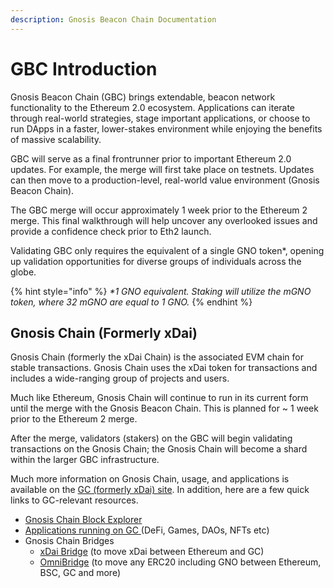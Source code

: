```yaml
---
description: Gnosis Beacon Chain Documentation
---
```


# GBC Introduction

Gnosis Beacon Chain (GBC) brings extendable, beacon network functionality to the Ethereum 2.0 ecosystem. Applications can iterate through real-world strategies, stage important applications, or choose to run DApps in a faster, lower-stakes environment while enjoying the benefits of massive scalability.

GBC will serve as a final frontrunner prior to important Ethereum 2.0 updates. For example, the merge will first take place on testnets. Updates can then move to a production-level, real-world value environment (Gnosis Beacon Chain).&#x20;

The GBC merge will occur approximately 1 week prior to the Ethereum 2 merge. This final walkthrough will help uncover any overlooked issues and provide a confidence check prior to Eth2 launch.

Validating GBC only requires the equivalent of a single GNO token\*, opening up validation opportunities for diverse groups of individuals across the globe.

{% hint style="info" %}
_\*1 GNO equivalent. Staking will utilize the mGNO token, where 32 mGNO are equal to 1 GNO._
{% endhint %}

## Gnosis Chain (Formerly xDai)

Gnosis Chain (formerly the xDai Chain) is the associated EVM chain for stable transactions. Gnosis Chain uses the xDai token for transactions and includes a wide-ranging group of projects and users.

Much like Ethereum, Gnosis Chain will continue to run in its current form until the merge with the Gnosis Beacon Chain. This is planned for \~ 1 week prior to the Ethereum 2 merge.

After the merge, validators (stakers) on the GBC will begin validating transactions on the Gnosis Chain; the Gnosis Chain will become a shard within the larger GBC infrastructure.

Much more information on Gnosis Chain, usage, and applications is available on the [GC (formerly xDai) site](https://www.xdaichain.com). In addition, here are a few quick links to GC-relevant resources.

* [Gnosis Chain Block Explorer](https://blockscout.com/xdai/mainnet/)
* [Applications running on GC ](https://gnosischain.world)(DeFi, Games, DAOs, NFTs etc)
* Gnosis Chain Bridges
  * [xDai Bridge](https://bridge.xdaichain.com) (to move xDai between Ethereum and GC)
  * [OmniBridge](https://omni.xdaichain.com) (to move any ERC20 including GNO between Ethereum, BSC, GC and more)
